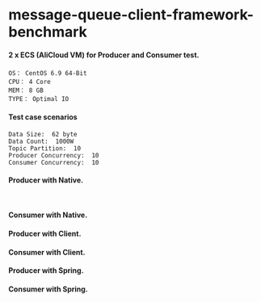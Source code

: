 # message-queue-client-framework-benchmark

#### 2 x ECS (AliCloud VM) for Producer and Consumer test. 
```
OS： CentOS 6.9 64-Bit
CPU： 4 Core
MEM： 8 GB
TYPE： Optimal IO
```
#### Test case scenarios
```
Data Size:  62 byte
Data Count:  1000W
Topic Partition:  10
Producer Concurrency:  10
Consumer Concurrency:  10
```

#### Producer with Native.
```

```
```

```

#### Consumer with Native.

#### Producer with Client.

#### Consumer with Client.

#### Producer with Spring.

#### Consumer with Spring.
